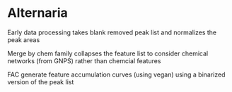 # Alternaria

Early data processing takes blank removed peak list and normalizes the peak areas

Merge by chem family collapses the feature list to consider chemical networks (from GNPS) rather than chemcial features

FAC generate feature accumulation curves (using vegan) using a binarized version of the peak list

